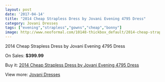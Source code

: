 ```yaml
---
layout: post
date: '2017-04-14'
title: "2014 Cheap Strapless Dress by Jovani Evening 4795 Dress"
category: Jovani Dresses
tags: ["evening","strapless","gowns","cheap","bonny"]
image: http://www.neoformal.com/10148-thickbox_default/2014-cheap-strapless-dress-by-jovani-evening-4795-dress.jpg
---
```

2014 Cheap Strapless Dress by Jovani Evening 4795 Dress

On Sales: **$399.99**
<a href="https://www.neoformal.com/en/jovani-dresses-2014/3515-2014-cheap-strapless-dress-by-jovani-evening-4795-dress.html"><amp-img layout="responsive" width="600" height="600" src="//www.neoformal.com/10148-thickbox_default/2014-cheap-strapless-dress-by-jovani-evening-4795-dress.jpg" alt="2014 Cheap Strapless Dress by Jovani Evening 4795 Dress 0" /></a>
<a href="https://www.neoformal.com/en/jovani-dresses-2014/3515-2014-cheap-strapless-dress-by-jovani-evening-4795-dress.html"><amp-img layout="responsive" width="600" height="600" src="//www.neoformal.com/10151-thickbox_default/2014-cheap-strapless-dress-by-jovani-evening-4795-dress.jpg" alt="2014 Cheap Strapless Dress by Jovani Evening 4795 Dress 1" /></a>
<a href="https://www.neoformal.com/en/jovani-dresses-2014/3515-2014-cheap-strapless-dress-by-jovani-evening-4795-dress.html"><amp-img layout="responsive" width="600" height="600" src="//www.neoformal.com/10150-thickbox_default/2014-cheap-strapless-dress-by-jovani-evening-4795-dress.jpg" alt="2014 Cheap Strapless Dress by Jovani Evening 4795 Dress 2" /></a>
<a href="https://www.neoformal.com/en/jovani-dresses-2014/3515-2014-cheap-strapless-dress-by-jovani-evening-4795-dress.html"><amp-img layout="responsive" width="600" height="600" src="//www.neoformal.com/10149-thickbox_default/2014-cheap-strapless-dress-by-jovani-evening-4795-dress.jpg" alt="2014 Cheap Strapless Dress by Jovani Evening 4795 Dress 3" /></a>

Buy it: [2014 Cheap Strapless Dress by Jovani Evening 4795 Dress](https://www.neoformal.com/en/jovani-dresses-2014/3515-2014-cheap-strapless-dress-by-jovani-evening-4795-dress.html "2014 Cheap Strapless Dress by Jovani Evening 4795 Dress")

View more: [Jovani Dresses](https://www.neoformal.com/en/48-jovani-dresses-2014 "Jovani Dresses")